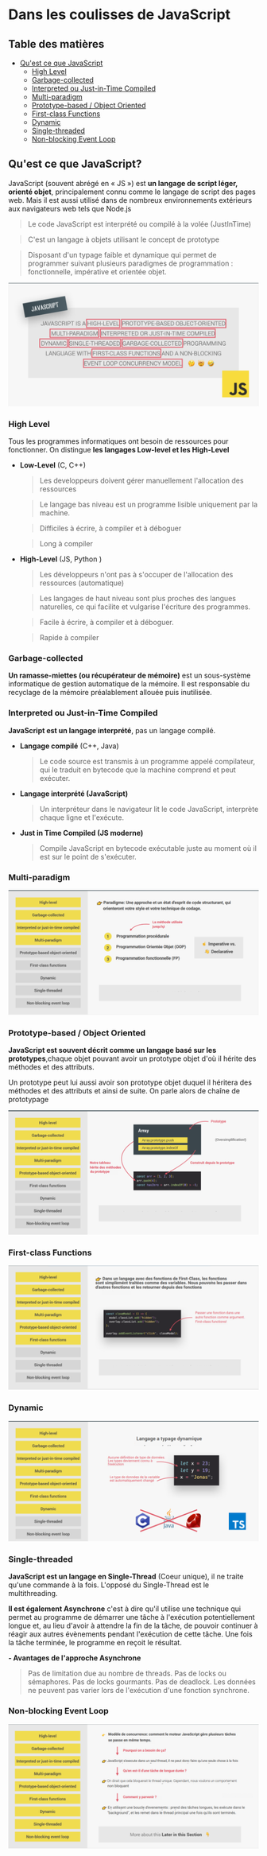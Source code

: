 # Dans les coulisses de JavaScript

## Table des matières

- [Qu'est ce que JavaScript](#quest-ce-que-javascript)
  - [High Level](#high-level)
  - [Garbage-collected](#garbage-collected)
  - [Interpreted ou Just-in-Time Compiled](#interpreted-ou-just-in-time-compiled)
  - [Multi-paradigm](#multi-paradigm)
  - [Prototype-based / Object Oriented](#prototype-based--object-oriented)
  - [First-class Functions](#first-class-functions)
  - [Dynamic](#dynamic)
  - [Single-threaded](#single-threaded)
  - [Non-blocking Event Loop](#non-blocking-event-loop)

## Qu'est ce que JavaScript?

JavaScript (souvent abrégé en « JS ») est **un langage de script léger, orienté objet**, principalement connu comme le langage de script des pages web. Mais il est aussi utilisé dans de nombreux environnements extérieurs aux navigateurs web tels que Node.js

> Le code JavaScript est interprété ou compilé à la volée (JustInTime)

> C'est un langage à objets utilisant le concept de prototype

> Disposant d'un typage faible et dynamique qui permet de programmer suivant plusieurs paradigmes de programmation : fonctionnelle, impérative et orientée objet.

![PresentationJS](img/definition-js.png)

### High Level

Tous les programmes informatiques ont besoin de ressources pour fonctionner.
On distingue **les langages Low-level et les High-Level**

- **Low-Level** (C, C++)

  > Les developpeurs doivent gérer manuellement l'allocation des ressources

  > Le langage bas niveau est un programme lisible uniquement par la machine.

  > Difficiles à écrire, à compiler et à déboguer

  > Long à compiler

- **High-Level** (JS, Python )

  > Les développeurs n'ont pas à s'occuper de l'allocation des ressources (automatique)

  > Les langages de haut niveau sont plus proches des langues naturelles, ce qui facilite et vulgarise l'écriture des programmes.

  > Facile à écrire, à compiler et à déboguer.

  > Rapide à compiler

### Garbage-collected

**Un ramasse-miettes (ou récupérateur de mémoire)** est un sous-système informatique de gestion automatique de la mémoire. Il est responsable du recyclage de la mémoire préalablement allouée puis inutilisée.

### Interpreted ou Just-in-Time Compiled

**JavaScript est un langage interprété**, pas un langage compilé.

- **Langage compilé** (C++, Java)

  > Le code source est transmis à un programme appelé compilateur, qui le traduit en bytecode que la machine comprend et peut exécuter.

- **Langage interprété (JavaScript)**

  > Un interpréteur dans le navigateur lit le code JavaScript, interprète chaque ligne et l'exécute.

- **Just in Time Compiled (JS moderne)**
  > Compile JavaScript en bytecode exécutable juste au moment où il est sur le point de s'exécuter.

### Multi-paradigm

![MultiParadigm](img/multi-paradigm.png)

### Prototype-based / Object Oriented

**JavaScript est souvent décrit comme un langage basé sur les prototypes**,chaque objet pouvant avoir un prototype objet d'où il hérite des méthodes et des attributs.

Un prototype peut lui aussi avoir son prototype objet duquel il héritera des méthodes et des attributs et ainsi de suite. On parle alors de chaîne de prototypage

![Prototype/OOP](img/prototype-oop.png)

### First-class Functions

![FirstClass](img/First-Class.png)

### Dynamic

![Dynamic](img/dynamic.png)

### Single-threaded

**JavaScript est un langage en Single-Thread** (Coeur unique), il ne traite qu'une commande à la fois. L'opposé du Single-Thread est le multithreading.

**Il est également Asynchrone** c'est à dire qu'il utilise une technique qui permet au programme de démarrer une tâche à l'exécution potentiellement longue et, au lieu d'avoir à attendre la fin de la tâche, de pouvoir continuer à réagir aux autres évènements pendant l'exécution de cette tâche. Une fois la tâche terminée, le programme en reçoit le résultat.

**- Avantages de l'approche Asynchrone**

> Pas de limitation due au nombre de threads.
> Pas de locks ou sémaphores.
> Pas de locks gourmants.
> Pas de deadlock.
> Les données ne peuvent pas varier lors de l'exécution d'une fonction synchrone.

### Non-blocking Event Loop

![Non-blocking Event Loop](img/Nonblockingevent.png)
